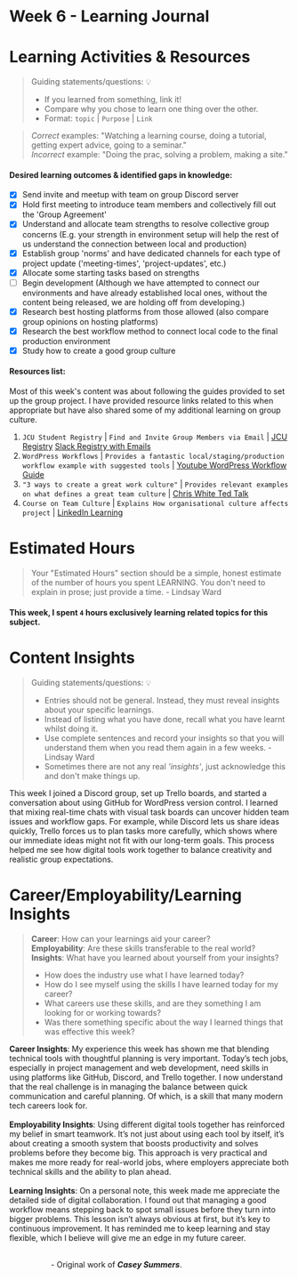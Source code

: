 # Week 6 - Learning Journal

# Learning Activities & Resources
> Guiding statements/questions: :bulb:
> - If you learned from something, link it!
> - Compare why you chose to learn one thing over the other.
> - Format: `topic` | `Purpose` | `Link` <br>

> *Correct* examples: "Watching a learning course, doing a tutorial, getting expert advice, going to a seminar." <br>
> *Incorrect* example: "Doing the prac, solving a problem, making a site."

#### Desired learning outcomes & identified gaps in knowledge: 
- [x] Send invite and meetup with team on group Discord server
- [x] Hold first meeting to introduce team members and collectively fill out the 'Group Agreement' 
- [x] Understand and allocate team strengths to resolve collective group concerns (E.g. your strength in environment setup will help the rest of us understand the connection between local and production)
- [x] Establish group 'norms' and have dedicated channels for each type of project update ('meeting-times', 'project-updates', etc.)
- [x] Allocate some starting tasks based on strengths
- [ ] Begin development (Although we have attempted to connect our environments and have already established local ones, without the content being released, we are holding off from developing.)
- [x] Research best hosting platforms from those allowed (also compare group opinions on hosting platforms)
- [x] Research the best workflow method to connect local code to the final production environment
- [x] Study how to create a good group culture

#### Resources list:
Most of this week's content was about following the guides provided to set up the group project. I have provided resource links related to this when appropriate but have also shared some of my additional learning on group culture.
1. `JCU Student Registry` | `Find and Invite Group Members via Email` | [JCU Registry](https://learn.jcu.edu.au/ultra/courses/_184793_1/outline/roster) [Slack Registry with Emails](https://app.slack.com/client/T0C3E7EP2/C0K0UUFN2)
2. `WordPress Workflows` | `Provides a fantastic local/staging/production workflow example with suggested tools` | [Youtube WordPress Workflow Guide](https://www.youtube.com/watch?v=BrwdgJ0aGsA)
3. `"3 ways to create a great work culture"` | `Provides relevant examples on what defines a great team culture` | [Chris White Ted Talk](https://www.youtube.com/watch?v=2y8SA6cLUys)
4. `Course on Team Culture` | `Explains How organisational culture affects project` | [LinkedIn Learning](https://www.linkedin.com/learning/project-management-foundations-15528659/how-organizational-culture-affects-projects?resume=false&u=2223545)

# Estimated Hours
> Your "Estimated Hours" section should be a simple, honest estimate of the number of hours you spent LEARNING. You don't need to explain in prose; just provide a time. - Lindsay Ward
#### This week, I spent `4` hours exclusively learning related topics for this subject.

# Content Insights
> Guiding statements/questions: :bulb:
> - Entries should not be general. Instead, they must reveal insights about your specific learnings.
> - Instead of listing what you have done, recall what you have learnt whilst doing it.
> - Use complete sentences and record your insights so that you will understand them when you read them again in a few weeks. - Lindsay Ward
> - Sometimes there are not any real *'insights'*, just acknowledge this and don't make things up.

This week I joined a Discord group, set up Trello boards, and started a conversation about using GitHub for WordPress version control. I learned that mixing real-time chats with visual task boards can uncover hidden team issues and workflow gaps. For example, while Discord lets us share ideas quickly, Trello forces us to plan tasks more carefully, which shows where our immediate ideas might not fit with our long-term goals. This process helped me see how digital tools work together to balance creativity and realistic group expectations.

# Career/Employability/Learning Insights
>**Career**: How can your learnings aid your career? <br>
>**Employability**: Are these skills transferable to the real world? <br>
>**Insights**: What have you learned about yourself from your insights? <br>
> - How does the industry use what I have learned today?
> - How do I see myself using the skills I have learned today for my career?
> - What careers use these skills, and are they something I am looking for or working towards?
> - Was there something specific about the way I learned things that was effective this week?

**Career Insights**: My experience this week has shown me that blending technical tools with thoughtful planning is very important. Today’s tech jobs, especially in project management and web development, need skills in using platforms like GitHub, Discord, and Trello together. I now understand that the real challenge is in managing the balance between quick communication and careful planning. Of which, is a skill that many modern tech careers look for.
<br><br>
**Employability Insights**: Using different digital tools together has reinforced my belief in smart teamwork. It’s not just about using each tool by itself, it’s about creating a smooth system that boosts productivity and solves problems before they become big. This approach is very practical and makes me more ready for real-world jobs, where employers appreciate both technical skills and the ability to plan ahead.
<br><br>
**Learning Insights**: On a personal note, this week made me appreciate the detailed side of digital collaboration. I found out that managing a good workflow means stepping back to spot small issues before they turn into bigger problems. This lesson isn’t always obvious at first, but it’s key to continuous improvement. It has reminded me to keep learning and stay flexible, which I believe will give me an edge in my future career.
<br><br>

&nbsp;&nbsp;&nbsp;&nbsp;&nbsp;&nbsp;&nbsp;&nbsp;&nbsp;&nbsp;&nbsp;&nbsp;&nbsp;&nbsp;&nbsp;&nbsp;&nbsp;&nbsp;&nbsp;- Original work of ***Casey Summers***.
